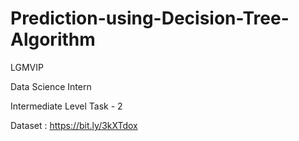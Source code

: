 # Prediction-using-Decision-Tree-Algorithm

LGMVIP

Data Science Intern

Intermediate Level Task - 2

Dataset : https://bit.ly/3kXTdox
